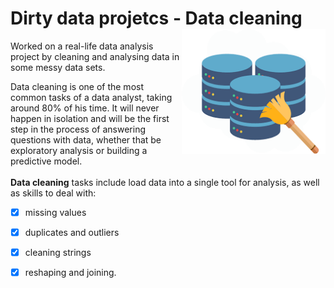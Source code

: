# Dirty data projetcs - Data cleaning <img src= "https://github.com/netojoao85/dirty_data/blob/main/images/clean_data.png" width = "230" height = "200" align="right" />

Worked on a real-life data analysis project by cleaning and analysing data in some messy data sets.     

Data cleaning is one of the most common tasks of a data analyst, taking around 80% of his time. It will never happen in isolation and will be the first step in the process of answering questions with data, whether that be exploratory analysis or building a predictive model.   
<br>
**Data cleaning** tasks include load data into a single tool for analysis, as well as skills to deal with: 
- [x] missing values
- [x] duplicates and outliers
- [x] cleaning strings
- [x] reshaping and joining.



